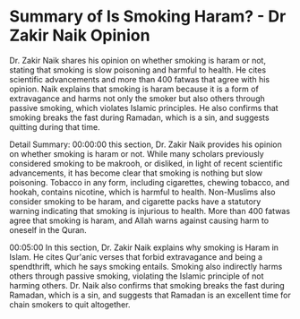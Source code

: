 # Summary of Is Smoking Haram? - Dr Zakir Naik Opinion

Dr. Zakir Naik shares his opinion on whether smoking is haram or not, stating that smoking is slow poisoning and harmful to health. He cites scientific advancements and more than 400 fatwas that agree with his opinion. Naik explains that smoking is haram because it is a form of extravagance and harms not only the smoker but also others through passive smoking, which violates Islamic principles. He also confirms that smoking breaks the fast during Ramadan, which is a sin, and suggests quitting during that time.

Detail Summary: 
00:00:00
this section, Dr. Zakir Naik provides his opinion on whether smoking is haram or not. While many scholars previously considered smoking to be makrooh, or disliked, in light of recent scientific advancements, it has become clear that smoking is nothing but slow poisoning. Tobacco in any form, including cigarettes, chewing tobacco, and hookah, contains nicotine, which is harmful to health. Non-Muslims also consider smoking to be haram, and cigarette packs have a statutory warning indicating that smoking is injurious to health. More than 400 fatwas agree that smoking is haram, and Allah warns against causing harm to oneself in the Quran.

00:05:00
In this section, Dr. Zakir Naik explains why smoking is Haram in Islam. He cites Qur'anic verses that forbid extravagance and being a spendthrift, which he says smoking entails. Smoking also indirectly harms others through passive smoking, violating the Islamic principle of not harming others. Dr. Naik also confirms that smoking breaks the fast during Ramadan, which is a sin, and suggests that Ramadan is an excellent time for chain smokers to quit altogether.

